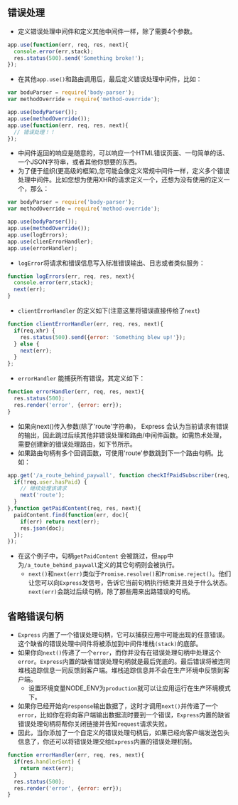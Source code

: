 ## 错误处理
* 定义错误处理中间件和定义其他中间件一样，除了需要4个参数。
```js
app.use(function(err, req, res, next){
  console.error(err,stack);
  res.status(500).send('Something broke!');
});
```

* 在其他`app.use()`和路由调用后，最后定义错误处理中间件，比如：
```js
var boduParser = require('body-parser');
var methodOverride = require('method-override');

app.use(bodyParser());
app.use(methodOverride());
app.use(function(err, req, res, next){
  // 错误处理！！
});
```
* 中间件返回的响应是随意的，可以响应一个HTML错误页面、一句简单的话、一个JSON字符串，或者其他你想要的东西。
* 为了便于组织(更高级的框架),您可能会像定义常规中间件一样，定义多个错误处理中间件。比如您想为使用XHR的请求定义一个，还想为没有使用的定义一个，那么：
```js
var bodyParser = require('body-parser');
var methodOverride = require('method-override');

app.use(bodyParser());
app.use(methodOverride());
app.use(logErrors);
app.use(clienErrorHandler);
app.use(errorHandler);
```

* `logError`将请求和错误信息写入标准错误输出、日志或者类似服务：
```js
function logErrors(err, req, res, next){
  console.error(err,stack);
  next(err);
}
```

* `clientErrorHandler` 的定义如下(注意这里将错误直接传给了`next`)
```js
function clientErrorHandler(err, req, res, next){
  if(req,xhr) {
    res.status(500).send({error: 'Something blew up!'});
  } else {
    next(err);
  }
};
```

* `errorHandler` 能捕获所有错误，其定义如下：
```js
function errorHandler(err, req, res, next){
  res.status(500);
  res.render('error', {error: err});
}
```

* 如果向next()传入参数(除了'route'字符串)， Express 会认为当前请求有错误的输出，因此跳过后续其他非错误处理和路由/中间件函数。如需热术处理，需要创建新的错误处理路由，如下节所示。
* 如果路由句柄有多个回调函数，可使用'route'参数跳到下一个路由句柄。比如：
```js
app.get('/a_route_behind_paywall', function checkIfPaidSubscriber(req, res, next){
  if(!req.user.hasPaid) {
    // 继续处理该请求
    next('route');
  }
},function getPaidContent(req, res, next){
  paidContent.find(function(err, doc){
    if(err) return next(err);
    res.json(doc);
  });
});
```
* 在这个例子中，句柄`getPaidContent` 会被跳过，但`app`中为`/a_toute_behind_paywall`定义的其它句柄则会被执行。
  * `next()`和`next(err)`类似于`Promise.resolve()`和`Promise.reject()`。他们让您可以向`Express`发信号，告诉它当前句柄执行结束并且处于什么状态。`next(err)`会跳过后续句柄，除了那些用来出路错误的句柄。

## 省略错误句柄
* `Express` 内置了一个错误处理句柄，它可以捕获应用中可能出现的任意错误。这个缺省的错误处理中间件将被添加到中间件堆栈`(stack)`的底部。
* 如果你向`next()`传递了一个`error`，而你并没有在错误处理句柄中处理这个`error`。`Express`内置的缺省错误处理句柄就是最后兜底的。最后错误将被连同堆栈追踪信息一同反馈到客户端。堆栈追踪信息并不会在生产环境中反馈到客户端。
  * 设置环境变量NODE_ENV为`production`就可以让应用运行在生产环境模式下。
* 如果你已经开始向`response`输出数据了，这时才调用`next()`并传递了一个`error`，比如你在将向客户端输出数据流时要到一个错误，`Express`内置的缺省错误处理句柄将帮你关闭链接并告知`request`请求失败。
* 因此，当你添加了一个自定义的错误处理句柄后，如果已经向客户端发送包头信息了，你还可以将错误处理交给`Express`内置的错误处理机制。

```js
function errorHandler(err, req, res, next){
  if(res.handlerSent) {
    return next(err);
  }
  res.status(500);
  res.render('error', {error: err});
}
```

